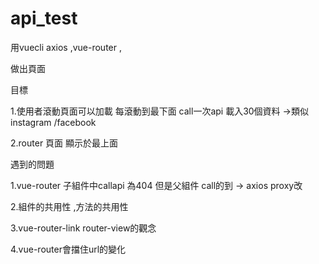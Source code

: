 # api_test

用vuecli axios ,vue-router ,

做出頁面

目標

1.使用者滾動頁面可以加載 每滾動到最下面 call一次api 載入30個資料 ->類似instagram /facebook

2.router 頁面 顯示於最上面

遇到的問題

1.vue-router 子組件中callapi 為404 但是父組件 call的到 -> axios proxy改

2.組件的共用性 ,方法的共用性

3.vue-router-link router-view的觀念

4.vue-router會擋住url的變化
